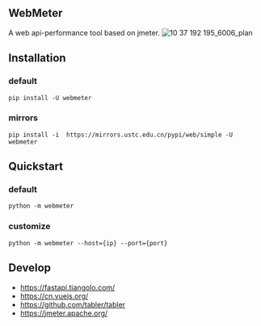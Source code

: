 ## WebMeter

A web api-performance tool based on jmeter.
![10 37 192 195_6006_plan](https://github.com/smart-test-ti/webmeter/assets/24454096/b8594715-862b-4994-9032-053c3688b8ab)


## Installation

### default

```shell
pip install -U webmeter
```

### mirrors

```shell
pip install -i  https://mirrors.ustc.edu.cn/pypi/web/simple -U webmeter
```

## Quickstart

### default

```shell
python -m webmeter
```

### customize

```shell
python -m webmeter --host={ip} --port={port}
```

## Develop

* https://fastapi.tiangolo.com/
* https://cn.vuejs.org/
* https://github.com/tabler/tabler
* https://jmeter.apache.org/
